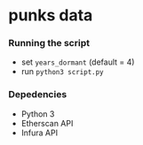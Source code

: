 # punks data

### Running the script
* set `years_dormant` (default = 4)
* run `python3 script.py`

### Depedencies
* Python 3
* Etherscan API
* Infura API 
